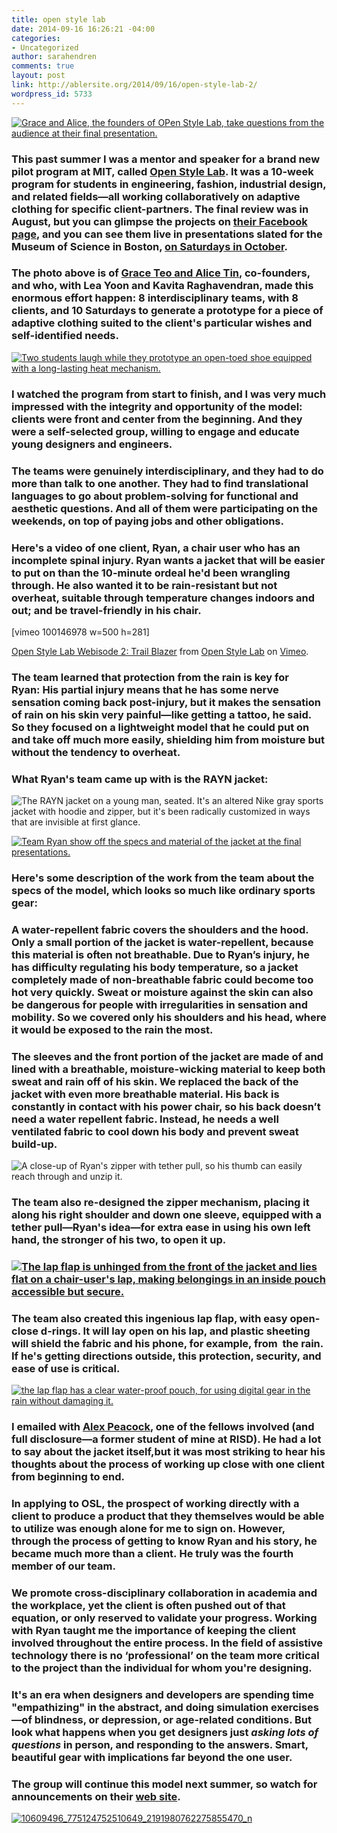 ```yaml
---
title: open style lab
date: 2014-09-16 16:26:21 -04:00
categories:
- Uncategorized
author: sarahendren
comments: true
layout: post
link: http://ablersite.org/2014/09/16/open-style-lab-2/
wordpress_id: 5733
---
```


[![Grace and Alice, the founders of OPen Style Lab, take questions from the audience at their final presentation.](http://ablersite.files.wordpress.com/2014/08/10522573_775125882510536_1659546665949749475_n.jpg)](https://ablersite.files.wordpress.com/2014/08/10522573_775125882510536_1659546665949749475_n.jpg)


### This past summer I was a mentor and speaker for a brand new pilot program at MIT, called [Open Style Lab](openstylelab.org). It was a 10-week program for students in engineering, fashion, industrial design, and related fields—all working collaboratively on adaptive clothing for specific client-partners. The final review was in August, but you can glimpse the projects on [their Facebook page](https://www.facebook.com/openstylelab), and you can see them live in presentations slated for the Museum of Science in Boston, [on Saturdays in October](http://www.mos.org/public-events/assistive-technology-clothing-design).




### The photo above is of [Grace Teo and Alice Tin](http://www.openstylelab.com/our-team/), co-founders, and who, with Lea Yoon and Kavita Raghavendran, made this enormous effort happen: 8 interdisciplinary teams, with 8 clients, and 10 Saturdays to generate a prototype for a piece of adaptive clothing suited to the client's particular wishes and self-identified needs.


[![Two students laugh while they prototype an open-toed shoe equipped with a long-lasting heat mechanism.](http://ablersite.files.wordpress.com/2014/08/10450616_770749856281472_6829938719142446385_n.jpg)](https://ablersite.files.wordpress.com/2014/08/10450616_770749856281472_6829938719142446385_n.jpg)


### I watched the program from start to finish, and I was very much impressed with the integrity and opportunity of the model: clients were front and center from the beginning. And they were a self-selected group, willing to engage and educate young designers and engineers.




### The teams were genuinely interdisciplinary, and they had to do more than talk to one another. They had to find translational languages to go about problem-solving for functional and aesthetic questions. And all of them were participating on the weekends, on top of paying jobs and other obligations.




### Here's a video of one client, Ryan, a chair user who has an incomplete spinal injury. Ryan wants a jacket that will be easier to put on than the 10-minute ordeal he'd been wrangling through. He also wanted it to be rain-resistant but not overheat, suitable through temperature changes indoors and out; and be travel-friendly in his chair.


[vimeo 100146978 w=500 h=281]

[Open Style Lab Webisode 2: Trail Blazer](http://vimeo.com/100146978) from [Open Style Lab](http://vimeo.com/openstylelab) on [Vimeo](https://vimeo.com).


### The team learned that protection from the rain is key for Ryan: His partial injury means that he has some nerve sensation coming back post-injury, but it makes the sensation of rain on his skin very painful—like getting a tattoo, he said. So they focused on a lightweight model that he could put on and take off much more easily, shielding him from moisture but without the tendency to overheat.




### What Ryan's team came up with is the RAYN jacket:


![The RAYN jacket on a young man, seated. It's an altered Nike gray sports jacket with hoodie and zipper, but it's been radically customized in ways that are invisible at first glance.](http://ablersite.files.wordpress.com/2014/08/raynjacket_zipperup.jpg)

[![Team Ryan show off the specs and material of the jacket at the final presentations.](http://ablersite.files.wordpress.com/2014/08/1454977_775124942510630_1530810055390716525_n.jpg)](https://ablersite.files.wordpress.com/2014/08/1454977_775124942510630_1530810055390716525_n.jpg)


### Here's some description of the work from the team about the specs of the model, which looks so much like ordinary sports gear:




### A water-repellent fabric covers the shoulders and the hood. Only a small portion of the jacket is water-repellent, because this material is often not breathable. Due to Ryan’s injury, he has difficulty regulating his body temperature, so a jacket completely made of non-breathable fabric could become too hot very quickly. Sweat or moisture against the skin can also be dangerous for people with irregularities in sensation and mobility. So we covered only his shoulders and his head, where it would be exposed to the rain the most.




### The sleeves and the front portion of the jacket are made of and lined with a breathable, moisture-wicking material to keep both sweat and rain off of his skin. We replaced the back of the jacket with even more breathable material. His back is constantly in contact with his power chair, so his back doesn’t need a water repellent fabric. Instead, he needs a well ventilated fabric to cool down his body and prevent sweat build-up.


![A close-up of Ryan's zipper with tether pull, so his thumb can easily reach through and unzip it.](http://ablersite.files.wordpress.com/2014/08/raynjacket_graspzippertether.jpg)


### The team also re-designed the zipper mechanism, placing it along his right shoulder and down one sleeve, equipped with a tether pull—Ryan's idea—for extra ease in using his own left hand, the stronger of his two, to open it up.




### [![The lap flap is unhinged from the front of the jacket and lies flat on a chair-user's lap, making belongings in an inside pouch accessible but secure.](http://ablersite.files.wordpress.com/2014/08/raynjacket_lapflapopen.jpg)](https://ablersite.files.wordpress.com/2014/08/raynjacket_lapflapopen.jpg)




### The team also created this ingenious lap flap, with easy open-close d-rings. It will lay open on his lap, and plastic sheeting will shield the fabric and his phone, for example, from  the rain. If he's getting directions outside, this protection, security, and ease of use is critical.


[![the lap flap has a clear water-proof pouch, for using digital gear in the rain without damaging it.](http://ablersite.files.wordpress.com/2014/08/raynjacket_lapflap.jpg)](https://ablersite.files.wordpress.com/2014/08/raynjacket_lapflap.jpg)


### I emailed with [Alex Peacock](http://www.alexanderjamespeacock.com/), one of the fellows involved (and full disclosure—a former student of mine at RISD). He had a lot to say about the jacket itself,but it was most striking to hear his thoughts about the process of working up close with one client from beginning to end.




### In applying to OSL, the prospect of working directly with a client to produce a product that they themselves would be able to utilize was enough alone for me to sign on. However, through the process of getting to know Ryan and his story, he became much more than a client. He truly was the fourth member of our team.




### We promote cross-disciplinary collaboration in academia and the workplace, yet the client is often pushed out of that equation, or only reserved to validate your progress. Working with Ryan taught me the importance of keeping the client involved throughout the entire process. In the field of assistive technology there is no ‘professional’ on the team more critical to the project than the individual for whom you're designing.




### It's an era when designers and developers are spending time "empathizing" in the abstract, and doing simulation exercises—of blindness, or depression, or age-related conditions. But look what happens when you get designers just *asking lots of questions* in person, and responding to the answers. Smart, beautiful gear with implications far beyond the one user.




### The group will continue this model next summer, so watch for announcements on their [web site](http://www.openstylelab.com/).


[![10609496_775124752510649_2191980762275855470_n](http://ablersite.files.wordpress.com/2014/08/10609496_775124752510649_2191980762275855470_n.jpg)](https://ablersite.files.wordpress.com/2014/08/10609496_775124752510649_2191980762275855470_n.jpg)


